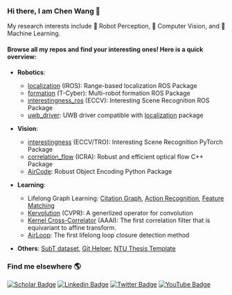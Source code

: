 ### Hi there, I am Chen Wang 👋

My research interests include 🤖 Robot Perception, 👀 Computer Vision, and 📖 Machine Learning.

#### Browse all my repos and find your interesting ones! Here is a quick overview:

- **Robotics**: 
  - [localization](https://github.com/wang-chen/localization) (IROS): Range-based localization ROS Package
  - [formation](https://github.com/wang-chen/formation) (T-Cyber): Multi-robot formation ROS Package
  - [interestingness_ros](https://github.com/wang-chen/interestingness_ros) (ECCV): Interesting Scene Recognition ROS Package
  - [uwb_driver](https://github.com/wang-chen/uwb_driver): UWB driver compatible with [localization](https://github.com/wang-chen/localization) package

- **Vision**: 
  - [interestingness](https://github.com/wang-chen/interestingness) (ECCV/TRO): Interesting Scene Recognition PyTorch Package
  - [correlation_flow](https://github.com/wang-chen/correlation_flow) (ICRA): Robust and efficient optical flow C++ Package
  - [AirCode](https://github.com/wang-chen/AirCode): Robust Object Encoding Python Package

- **Learning**:
  - Lifelong Graph Learning: [Citation Graph](https://github.com/wang-chen/LGL), [Action Recognition](https://github.com/wang-chen/lgl-action-recognition), [Feature Matching](https://github.com/wang-chen/lgl-action-recognition)
  - [Kervolution](https://github.com/wang-chen/kervolution) (CVPR): A generlized operator for convolution
  - [Kernel Cross-Correlator](https://github.com/wang-chen/KCC) (AAAI): The first correlation filter that is equivariant to affine transform.
  - [AirLoop](https://github.com/wang-chen/AirLoop): The first lifelong loop closure detection method

- **Others**: [SubT dataset](https://github.com/wang-chen/SubT), [Git Helper](https://github.com/wang-chen/git), [NTU Thesis Template](https://github.com/wang-chen/thesis_template_ntu)


### Find me elsewhere 🌎

[![Scholar Badge](https://img.shields.io/badge/-Google%20Scholar-1ca0f1?style=flat&labelColor=1ca0f1&logo=google-scholar&logoColor=white&link=https://scholar.google.com/citations?user=vZfmKl4AAAAJ&hl=en&oi=sra)](https://scholar.google.com/citations?user=vZfmKl4AAAAJ&hl=en&oi=sra)
[![Linkedin Badge](https://img.shields.io/badge/-LinkedIn-blue?style=flat&logo=Linkedin&logoColor=white&link=https://www.linkedin.com/in/wang-chen/)](https://www.linkedin.com/in/wang-chen/)
[![Twitter Badge](https://img.shields.io/badge/-Twitter-1ca0f1?style=flat&labelColor=1ca0f1&logo=twitter&logoColor=white&link=https://twitter.com/DrChenWang)](https://twitter.com/DrChenWang)
[![YouTube Badge](https://img.shields.io/badge/-YouTube-1ca0f1?style=flat&labelColor=1ca0f1&logo=youtube&logoColor=white&link=https://www.youtube.com/channel/UCA-y9bZJsV9JAHQ9VnRBplg)](https://www.youtube.com/channel/UCA-y9bZJsV9JAHQ9VnRBplg)
